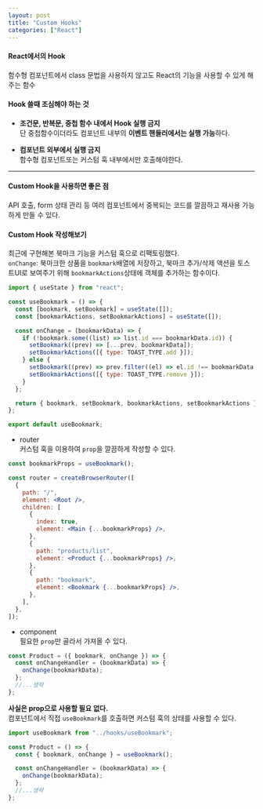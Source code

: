 ```yaml
---
layout: post
title: "Custom Hooks"
categories: ["React"]
---
```


#### React에서의 Hook

함수형 컴포넌트에서 class 문법을 사용하지 않고도 React의 기능을 사용할 수 있게 해주는 함수

#### Hook 쓸때 조심해야 하는 것

- **조건문, 반복문, 중첩 함수 내에서 Hook 실행 금지**  
  단 중첩함수이더라도 컴포넌트 내부의 **이벤트 핸들러에서는 실행 가능**하다.

- **컴포넌트 외부에서 실행 금지**  
  함수형 컴포넌트또는 커스텀 훅 내부에서만 호출해야한다.

---

#### Custom Hook을 사용하면 좋은 점

API 호출, form 상태 관리 등 여러 컴포넌트에서 중복되는 코드를 깔끔하고 재사용 가능하게 만들 수 있다.

#### Custom Hook 작성해보기

최근에 구현해본 북마크 기능을 커스텀 훅으로 리팩토링했다.  
`onChange`: 북마크한 상품을 `bookmark`배열에 저장하고, 북마크 추가/삭제 액션을 토스트UI로 보여주기 위해 `bookmarkActions`상태에 객체를 추가하는 함수이다.

```jsx
import { useState } from "react";

const useBookmark = () => {
  const [bookmark, setBookmark] = useState([]);
  const [bookmarkActions, setBookmarkActions] = useState([]);

  const onChange = (bookmarkData) => {
    if (!bookmark.some((list) => list.id === bookmarkData.id)) {
      setBookmark((prev) => [...prev, bookmarkData]);
      setBookmarkActions([{ type: TOAST_TYPE.add }]);
    } else {
      setBookmark((prev) => prev.filter((el) => el.id !== bookmarkData.id));
      setBookmarkActions([{ type: TOAST_TYPE.remove }]);
    }
  };

  return { bookmark, setBookmark, bookmarkActions, setBookmarkActions };
};

export default useBookmark;
```

- router  
  커스텀 훅을 이용하여 `prop`을 깔끔하게 작성할 수 있다.

```jsx
const bookmarkProps = useBookmark();

const router = createBrowserRouter([
  {
    path: "/",
    element: <Root />,
    children: [
      {
        index: true,
        element: <Main {...bookmarkProps} />,
      },
      {
        path: "products/list",
        element: <Product {...bookmarkProps} />,
      },
      {
        path: "bookmark",
        element: <Bookmark {...bookmarkProps} />,
      },
    ],
  },
]);
```

- component  
  필요한 `prop`만 골라서 가져올 수 있다.

```jsx
const Product = ({ bookmark, onChange }) => {
  const onChangeHandler = (bookmarkData) => {
    onChange(bookmarkData);
  };
  //...생략
};
```

**사실은 prop으로 사용할 필요 없다.**  
컴포넌트에서 직접 `useBookmark`를 호출하면 커스텀 훅의 상태를 사용할 수 있다.

```jsx
import useBookmark from "../hooks/useBookmark";

const Product = () => {
  const { bookmark, onChange } = useBookmark();

  const onChangeHandler = (bookmarkData) => {
    onChange(bookmarkData);
  };
  //...생략
};
```
